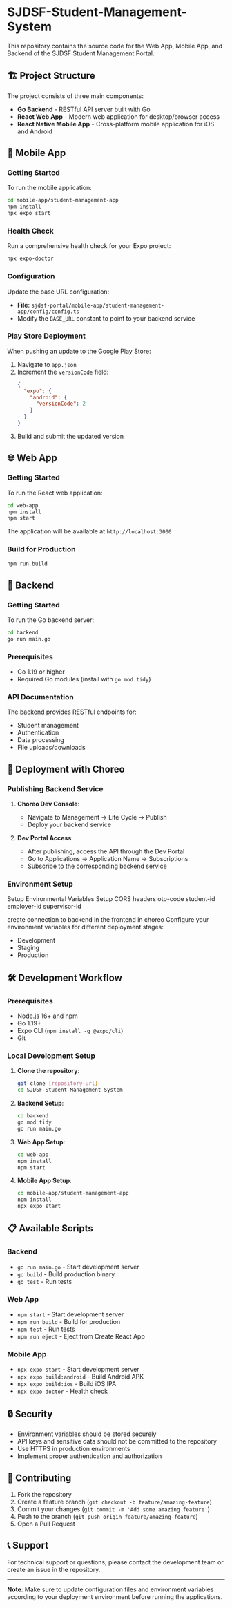 # SJDSF-Student-Management-System

This repository contains the source code for the Web App, Mobile App, and Backend of the SJDSF Student Management Portal.

## 🏗️ Project Structure

The project consists of three main components:

- **Go Backend** - RESTful API server built with Go
- **React Web App** - Modern web application for desktop/browser access
- **React Native Mobile App** - Cross-platform mobile application for iOS and Android

## 📱 Mobile App

### Getting Started

To run the mobile application:

```bash
cd mobile-app/student-management-app
npm install
npx expo start
```

### Health Check

Run a comprehensive health check for your Expo project:

```bash
npx expo-doctor
```

### Configuration

Update the base URL configuration:

- **File**: `sjdsf-portal/mobile-app/student-management-app/config/config.ts`
- Modify the `BASE_URL` constant to point to your backend service

### Play Store Deployment

When pushing an update to the Google Play Store:

1. Navigate to `app.json`
2. Increment the `versionCode` field:
   ```json
   {
     "expo": {
       "android": {
         "versionCode": 2
       }
     }
   }
   ```
3. Build and submit the updated version

## 🌐 Web App

### Getting Started

To run the React web application:

```bash
cd web-app
npm install
npm start
```

The application will be available at `http://localhost:3000`

### Build for Production

```bash
npm run build
```

## 🔧 Backend

### Getting Started

To run the Go backend server:

```bash
cd backend
go run main.go
```

### Prerequisites

- Go 1.19 or higher
- Required Go modules (install with `go mod tidy`)

### API Documentation

The backend provides RESTful endpoints for:

- Student management
- Authentication
- Data processing
- File uploads/downloads

## 🚀 Deployment with Choreo

### Publishing Backend Service

1. **Choreo Dev Console**:

   - Navigate to Management → Life Cycle → Publish
   - Deploy your backend service

2. **Dev Portal Access**:
   - After publishing, access the API through the Dev Portal
   - Go to Applications → Application Name → Subscriptions
   - Subscribe to the corresponding backend service

### Environment Setup

Setup Environmental Variables
Setup CORS headers
otp-code
student-id
employer-id
supervisor-id

create connection to backend in the frontend in choreo
Configure your environment variables for different deployment stages:

- Development
- Staging
- Production

## 🛠️ Development Workflow

### Prerequisites

- Node.js 16+ and npm
- Go 1.19+
- Expo CLI (`npm install -g @expo/cli`)
- Git

### Local Development Setup

1. **Clone the repository**:

   ```bash
   git clone [repository-url]
   cd SJDSF-Student-Management-System
   ```

2. **Backend Setup**:

   ```bash
   cd backend
   go mod tidy
   go run main.go
   ```

3. **Web App Setup**:

   ```bash
   cd web-app
   npm install
   npm start
   ```

4. **Mobile App Setup**:
   ```bash
   cd mobile-app/student-management-app
   npm install
   npx expo start
   ```

## 📋 Available Scripts

### Backend

- `go run main.go` - Start development server
- `go build` - Build production binary
- `go test` - Run tests

### Web App

- `npm start` - Start development server
- `npm run build` - Build for production
- `npm test` - Run tests
- `npm run eject` - Eject from Create React App

### Mobile App

- `npx expo start` - Start development server
- `npx expo build:android` - Build Android APK
- `npx expo build:ios` - Build iOS IPA
- `npx expo-doctor` - Health check

## 🔒 Security

- Environment variables should be stored securely
- API keys and sensitive data should not be committed to the repository
- Use HTTPS in production environments
- Implement proper authentication and authorization

## 🤝 Contributing

1. Fork the repository
2. Create a feature branch (`git checkout -b feature/amazing-feature`)
3. Commit your changes (`git commit -m 'Add some amazing feature'`)
4. Push to the branch (`git push origin feature/amazing-feature`)
5. Open a Pull Request

## 📞 Support

For technical support or questions, please contact the development team or create an issue in the repository.

---

**Note**: Make sure to update configuration files and environment variables according to your deployment environment before running the applications.

